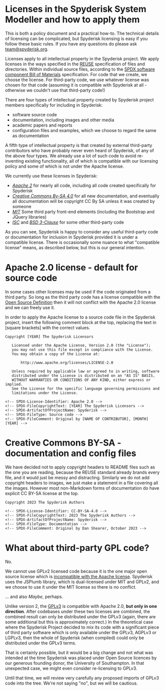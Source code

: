 # Licenses in the Spyderisk System Modeller and how to apply them

This is both a policy document and a practical how-to. The technical details of
licensing can be complicated, but Spyderisk licensing is easy if you follow
these basic rules. If you have any questions do please ask
[team@spyderisk.org](mailto://team@spyderisk.org).

Licenses apply to all intellectual property in the Spyderisk project.
We apply licenses in the ways specified in
the [REUSE](https://reuse.software/spec/) specification of files and directories. Within
individual source files, according to the 
[SPDX software component Bill of Materials](https://spdx.dev/) specification. For code
that we create, we choose the license. For third-party code, we use whatever license 
was chosen for that code (assuming it is compatible with Spyderisk at all - otherwise
we couldn't use that third-party code!)

There are four types of intellectual property created by Spyderisk project members
specifically for including in Spyderisk:

* software source code
* documentation, including images and other media
* academic papers and reports
* configuration files and examples, which we choose to regard the same as documentation

A fifth type of intellectual property is that created by external third-party
contributors who have probably never even heard of Spyderisk, of any of the
above four types. We already use a lot of such code to avoid re-inventing existing
functionality, all of which is compatible with our licensing policy and some of which 
is not under the Apache license.

We currently use these licenses in Spyderisk:

* *[Apache 2](./APACHE-2.0.txt)* for nearly all code, including all code created specifically for Spyderisk
* *[Creative Commons By-SA 4.0](./CREATIVE-COMMONS-BY-SA-4.0.txt)* for all new documentation, and eventually all documentation will be copyright CC By SA unless it was created by someone 
* *[MIT](./MIT.txt)* Some third party front-end elements (including the Bootstrap and JQuery libraries)
* *[ISC](./ISC.txt)* and *[BSD 3-Clause](./BSD-3-CLAUSE.txt)* for some other third-party code

As you can see, Spyderisk is happy to consider any useful third-party code or
documentation for inclusion in Spyderisk provided it is under a compatible
license. There is occasionally some nuance to what "compatible license" means,
as described below, but this is our general intention.

# Apache 2.0 license - default for source code

In some cases other licenses may be used if the code originated from a third party.
So long as the third party code has a license compatible with the
[Open Source Definition](https://opensource.org/osd/) then it will not conflict with
the Apache 2.0 license and we can freely use it.

In order to apply the Apache license to a source code file in the Spyderisk
project, insert the following comment block at the top, replacing the text in
[square brackets] with the correct values.

```
Copyright [YEAR] The Spyderisk Licensors

   Licensed under the Apache License, Version 2.0 (the "License");
   you may not use this file except in compliance with the License.
   You may obtain a copy of the License at:

       http://www.apache.org/licenses/LICENSE-2.0

   Unless required by applicable law or agreed to in writing, software
   distributed under the License is distributed on an "AS IS" BASIS,
   WITHOUT WARRANTIES OR CONDITIONS OF ANY KIND, either express or implied.
   See the License for the specific language governing permissions and
   limitations under the License.

<!-- SPDX-License-Identifier: Apache 2.0 -->
<!-- SPDX-FileCopyrightText: [YEAR] The Spyderisk Licensors -->
<!-- SPDX-ArtifactOfProjectName: Spyderisk -->
<!-- SPDX-FileType: Source code -->
<!-- SPDX-FileComment: Original by [NAME OF CONTRIBUTOR], [MONTH] [YEAR] -->
```

# Creative Commons BY-SA - documentation and config files

We have decided not to apply copyright headers to README files such as the one you are reading, because
the REUSE standard already brands every file, and it would just be messy and distracting.
Similarly we do not add copyright headers to images, we just make a statement in a file 
covering all the images. However most non-Markdown forms of documentation do have explicit CC BY-SA
license at the top.

```
Copyright 2023 The Spyderisk Authors

<!-- SPDX-License-Identifier: CC-BY-SA-4.0 -->
<!-- SPDX-FileCopyrightText: 2023 The Spyderisk Authors -->
<!-- SPDX-ArtifactOfProjectName: Spyderisk -->
<!-- SPDX-FileType: Documentation -->
<!-- SPDX-FileComment: Original by Dan Shearer, October 2023 -->
```

# What about third-party GPL code?

No.

We cannot use GPLv2 licensed code because it is the one major open source license which is
[incompatible with the Apache license](https://en.wikipedia.org/wiki/Apache_License#Compatibility).
Spyderisk uses the JSPlumb library, which is dual-licensed under MIT and GPLv2, and we choose to 
use it under the MIT license so there is no conflict.

... and also *Maybe*, perhaps.

Unlike version 2, the [GPLv3](https://www.gnu.org/licenses/gpl-3.0.txt) is
compatible with Apache 2.0, **but only in one direction**.  After codebases
under these two licenses are combined, the combined result can only be
distributed under the GPLv3 (again, there are some additional but this is
approximately correct.) In the theoretical case where the Spyderisk Project
decided to mix its code with a significant piece of third party software which
is only available under the GPLv3, AGPLv3 or LGPLv3, then the whole of
Spyderisk (when compiled) could only be distributed under the GPLv3 terms.

That is certainly possible, but it would be a big change and not what was
intended at the time Spyderisk was placed under Open Source licences by our
generous founding donor, the University of Southampton. In that unexpected case,
we might even consider re-licensing to GPLv3.

Until that time, we will review very carefully any proposed imports of GPLv3 code
into the tree. We're not saying "no", but we will be cautious.
